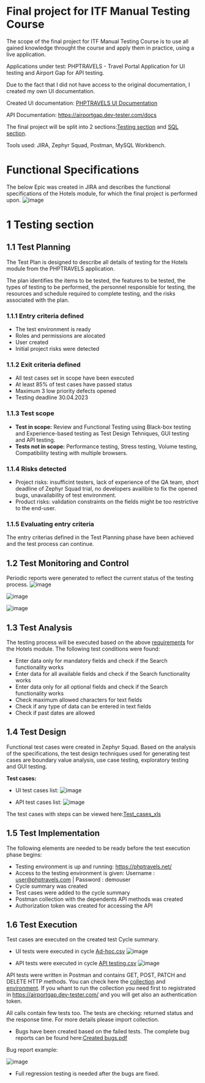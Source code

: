 # Final project for ITF Manual Testing Course

The scope of the final project for ITF Manual Testing Course is to use all gained knowledge throught the course and apply them in practice, using a live application.

Applications under test: PHPTRAVELS - Travel Portal Application for UI testing and Airport Gap for API testing.

Due to the fact that I did not have access to the original documentation, I created my own UI documentation.

Created UI documentation: [PHPTRAVELS UI Documentation](https://github.com/Roxana15/manual_testing_project/blob/main/ItFactory%20Project/PHPTRAVELS%20UI%20Documentation.pdf) 

API Documentation: https://airportgap.dev-tester.com/docs

The final project will be split into 2 sections:[Testing section](https://github.com/Roxana15/manual_testing_project/blob/main/ItFactory%20Project/README.md#1-testing-section) and [SQL section](#sql-section).

Tools used: JIRA, Zephyr Squad, Postman, MySQL Workbench.

# Functional Specifications

The below Epic was created in JIRA and describes the functional specifications of the Hotels module, for which the final project is performed upon.
![image](https://user-images.githubusercontent.com/129737373/233799320-5d038303-079d-4de6-aede-be290e246b14.png)

# 1 Testing section

## 1.1 Test Planning

The Test Plan is designed to describe all details of testing for the Hotels module from the PHPTRAVELS application.

The plan identifies the items to be tested, the features to be tested, the types of testing to be performed, the personnel responsible for testing, the resources and schedule required to complete testing, and the risks associated with the plan.

### 1.1.1 Entry criteria defined

* The test environment is ready
* Roles and permissions are alocated
* User created
* Initial project risks were detected

### 1.1.2 Exit criteria defined

* All test cases set in scope have been executed
* At least 85% of test cases have passed status
* Maximum 3 low priority defects opened
* Testing deadline 30.04.2023

### 1.1.3 Test scope

* __Test in scope:__ Review and Functional Testing using Black-box testing and Experience-based testing as Test Design Tehniques, GUI testing 
and API testing.
* __Tests not in scope:__ Performance testing, Stress testing, Volume testing, Compatibility testing with multiple browsers.
 
### 1.1.4 Risks detected

* Project risks: insufficint testers, lack of experience of the QA team, short deadline of Zephyr Squad trial, no developers availible to fix 
the opened bugs, unavailability of test environment.
* Product risks: validation constraints on the fields might be too restrictive to the end-user.

### 1.1.5 Evaluating entry criteria

The entry criterias defined in the Test Planning phase have been achieved and the test process can continue.

## 1.2 Test Monitoring and Control

Periodic reports were generated to reflect the current status of the testing process.
![image](https://user-images.githubusercontent.com/129737373/233842155-cd4951f5-9e2a-4e6e-b584-c38f087cbcbd.png)

![image](https://user-images.githubusercontent.com/129737373/233842253-090b62df-6194-4538-9591-14a0d41178b0.png)

![image](https://user-images.githubusercontent.com/129737373/233842214-c3303666-423f-4406-9304-1b7114433cd8.png)

## 1.3 Test Analysis

The testing process will be executed based on the above [requirements](https://github.com/Roxana15/manual_testing_project/blob/main/ItFactory%20Project/PHPTRAVELS%20UI%20Documentation.pdf) for the Hotels module. The following test conditions were found:

* Enter data only for mandatory fields and check if the Search functionality works
* Enter data for all available fields and check if the Search functionality works
* Enter data only for all optional fields and check if the Search functionality works
* Check maximum allowed characters for text fields
* Check if any type of data can be entered in text fields
* Check if past dates are allowed

## 1.4 Test Design

Functional test cases were created in Zephyr Squad. Based on the analysis of the specifications, the test design techniques used for generating test cases are boundary value analysis, use case testing, exploratory testing and GUI testing.

**Test cases:**
* UI test cases list:
![image](https://user-images.githubusercontent.com/129737373/233846012-b863c4ad-9a37-4b87-8681-942391afd397.png)

* API test cases list:
![image](https://user-images.githubusercontent.com/129737373/233851711-3e6a6aae-f179-47f8-846f-592f07375ef5.png)

The test cases with steps can be viewed here:[Test_cases_xls](https://github.com/Roxana15/manual_testing_project/blob/main/ItFactory%20Project/Test_cases_xls.xlsx)

## 1.5 Test Implementation

The following elements are needed to be ready before the test execution phase begins:

* Testing environment is up and running: https://phptravels.net/
* Access to the testing environment is given: Username : user@phptravels.com | Password : demouser
* Cycle summary was created
* Test cases were added to the cycle summary
* Postman collection with the dependents API methods was created
* Authorization token was created for accessing the API

## 1.6 Test Execution

Test cases are executed on the created test Cycle summary.

* UI tests were executed in cycle [Ad-hoc.csv](https://github.com/Roxana15/manual_testing_project/blob/main/ItFactory%20Project/Ad-hoc.csv)
![image](https://user-images.githubusercontent.com/129737373/233854730-96e9adf7-dc5f-4486-b4fb-149ee2c0ad3d.png)

* API tests were executed in cycle [API testing.csv](https://github.com/Roxana15/manual_testing_project/blob/main/ItFactory%20Project/API%20testing.csv)
![image](https://user-images.githubusercontent.com/129737373/233854762-8c0dd03f-1dd5-4187-aa79-6e6ed63b85e2.png)

API tests were written in Postman and contains GET, POST, PATCH and DELETE HTTP methods. You can check here the [collection](https://github.com/Roxana15/manual_testing_project/blob/main/ItFactory%20Project/Airport%20Gap.postman_collection.json) and [environment](https://github.com/Roxana15/manual_testing_project/blob/main/ItFactory%20Project/Airport%20Env.postman_environment.json). If you whant to run the collection you need first to registrated in https://airportgap.dev-tester.com/ and you will get also an authentication token.

All calls contain few tests too. The tests are checking: returned status and the response time. For more details please import collection.

* Bugs have been created based on the failed tests. The complete bug reports can be found here:[Created bugs.pdf](https://github.com/Roxana15/manual_testing_project/blob/main/ItFactory%20Project/Created%20bugs.pdf)

Bug report example:

![image](https://user-images.githubusercontent.com/129737373/233858389-b285e2cb-9cdf-4df0-a03b-b4ed75d37e5d.png)

* Full regression testing is needed after the bugs are fixed.


